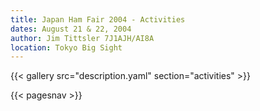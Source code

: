```yaml
---
title: Japan Ham Fair 2004 - Activities
dates: August 21 & 22, 2004
author: Jim Tittsler 7J1AJH/AI8A
location: Tokyo Big Sight
---
```


{{< gallery src="description.yaml" section="activities" >}}

{{< pagesnav >}}
